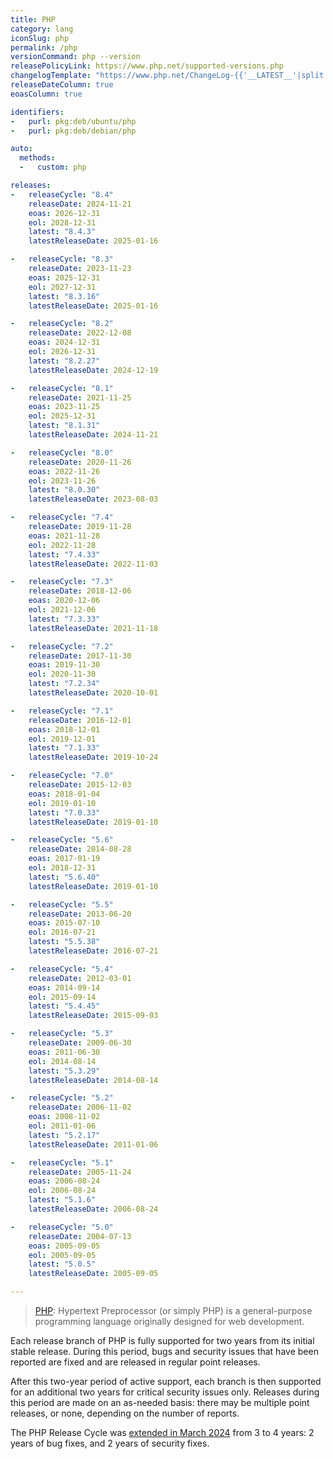 ```yaml
---
title: PHP
category: lang
iconSlug: php
permalink: /php
versionCommand: php --version
releasePolicyLink: https://www.php.net/supported-versions.php
changelogTemplate: "https://www.php.net/ChangeLog-{{'__LATEST__'|split:'.'|first}}.php#__LATEST__"
releaseDateColumn: true
eoasColumn: true

identifiers:
-   purl: pkg:deb/ubuntu/php
-   purl: pkg:deb/debian/php

auto:
  methods:
  -   custom: php

releases:
-   releaseCycle: "8.4"
    releaseDate: 2024-11-21
    eoas: 2026-12-31
    eol: 2028-12-31
    latest: "8.4.3"
    latestReleaseDate: 2025-01-16

-   releaseCycle: "8.3"
    releaseDate: 2023-11-23
    eoas: 2025-12-31
    eol: 2027-12-31
    latest: "8.3.16"
    latestReleaseDate: 2025-01-16

-   releaseCycle: "8.2"
    releaseDate: 2022-12-08
    eoas: 2024-12-31
    eol: 2026-12-31
    latest: "8.2.27"
    latestReleaseDate: 2024-12-19

-   releaseCycle: "8.1"
    releaseDate: 2021-11-25
    eoas: 2023-11-25
    eol: 2025-12-31
    latest: "8.1.31"
    latestReleaseDate: 2024-11-21

-   releaseCycle: "8.0"
    releaseDate: 2020-11-26
    eoas: 2022-11-26
    eol: 2023-11-26
    latest: "8.0.30"
    latestReleaseDate: 2023-08-03

-   releaseCycle: "7.4"
    releaseDate: 2019-11-28
    eoas: 2021-11-28
    eol: 2022-11-28
    latest: "7.4.33"
    latestReleaseDate: 2022-11-03

-   releaseCycle: "7.3"
    releaseDate: 2018-12-06
    eoas: 2020-12-06
    eol: 2021-12-06
    latest: "7.3.33"
    latestReleaseDate: 2021-11-18

-   releaseCycle: "7.2"
    releaseDate: 2017-11-30
    eoas: 2019-11-30
    eol: 2020-11-30
    latest: "7.2.34"
    latestReleaseDate: 2020-10-01

-   releaseCycle: "7.1"
    releaseDate: 2016-12-01
    eoas: 2018-12-01
    eol: 2019-12-01
    latest: "7.1.33"
    latestReleaseDate: 2019-10-24

-   releaseCycle: "7.0"
    releaseDate: 2015-12-03
    eoas: 2018-01-04
    eol: 2019-01-10
    latest: "7.0.33"
    latestReleaseDate: 2019-01-10

-   releaseCycle: "5.6"
    releaseDate: 2014-08-28
    eoas: 2017-01-19
    eol: 2018-12-31
    latest: "5.6.40"
    latestReleaseDate: 2019-01-10

-   releaseCycle: "5.5"
    releaseDate: 2013-06-20
    eoas: 2015-07-10
    eol: 2016-07-21
    latest: "5.5.38"
    latestReleaseDate: 2016-07-21

-   releaseCycle: "5.4"
    releaseDate: 2012-03-01
    eoas: 2014-09-14
    eol: 2015-09-14
    latest: "5.4.45"
    latestReleaseDate: 2015-09-03

-   releaseCycle: "5.3"
    releaseDate: 2009-06-30
    eoas: 2011-06-30
    eol: 2014-08-14
    latest: "5.3.29"
    latestReleaseDate: 2014-08-14

-   releaseCycle: "5.2"
    releaseDate: 2006-11-02
    eoas: 2008-11-02
    eol: 2011-01-06
    latest: "5.2.17"
    latestReleaseDate: 2011-01-06

-   releaseCycle: "5.1"
    releaseDate: 2005-11-24
    eoas: 2006-08-24
    eol: 2006-08-24
    latest: "5.1.6"
    latestReleaseDate: 2006-08-24

-   releaseCycle: "5.0"
    releaseDate: 2004-07-13
    eoas: 2005-09-05
    eol: 2005-09-05
    latest: "5.0.5"
    latestReleaseDate: 2005-09-05

---
```


> [PHP](https://www.php.net/): Hypertext Preprocessor (or simply PHP) is a general-purpose
> programming language originally designed for web development.

Each release branch of PHP is fully supported for two years from its initial stable release.
During this period, bugs and security issues that have been reported are fixed and are released in
regular point releases.

After this two-year period of active support, each branch is then supported for an additional two years
for critical security issues only. Releases during this period are made on an as-needed basis:
there may be multiple point releases, or none, depending on the number of reports.

The PHP Release Cycle was [extended in March 2024](https://wiki.php.net/rfc/release_cycle_update)
from 3 to 4 years: 2 years of bug fixes, and 2 years of security fixes.
